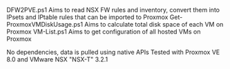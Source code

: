 DFW2PVE.ps1 Aims to read NSX FW rules and inventory, convert them into IPsets and IPtable rules that can be imported to Proxmox
Get-ProxmoxVMDiskUsage.ps1 Aims to calculate total disk space of each VM on Proxmox
VM-List.ps1 Aims to get configuration of all hosted VMs on Proxmox

No dependencies, data is pulled using native APIs
Tested with Proxmox VE 8.0 and VMware NSX "NSX-T" 3.2.1

